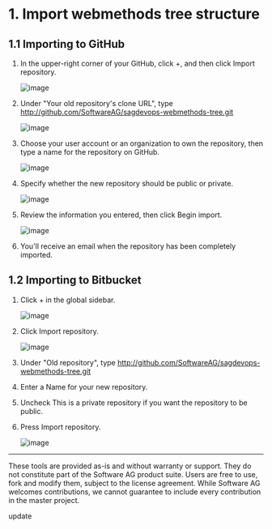 # 1. Import webmethods tree structure

## 1.1 Importing to GitHub

1. In the upper-right corner of your GitHub, click +, and then click Import repository.

   ![image](https://docs.github.com/assets/images/help/importer/import-repository.png)
2. Under "Your old repository's clone URL", type <http://github.com/SoftwareAG/sagdevops-webmethods-tree.git>

   ![image](https://docs.github.com/assets/images/help/importer/import-url.png)
3. Choose your user account or an organization to own the repository, then type a name for the repository on GitHub.

   ![image](https://docs.github.com/assets/images/help/importer/import-repo-owner-name.png)
4. Specify whether the new repository should be public or private.

   ![image](https://docs.github.com/assets/images/help/importer/import-public-or-private.png)
5. Review the information you entered, then click Begin import.

   ![image](https://docs.github.com/assets/images/help/importer/begin-import-button.png)
6. You'll receive an email when the repository has been completely imported.

## 1.2 Importing to Bitbucket

1. Click + in the global sidebar.

   ![image](https://user-images.githubusercontent.com/80168834/125338395-c1f60b80-e36d-11eb-8417-0b420da3e32a.png)

2. Click Import repository.

   ![image](https://user-images.githubusercontent.com/80168834/125338783-40eb4400-e36e-11eb-9918-6b9b437df3c0.png)

3. Under "Old repository", type <http://github.com/SoftwareAG/sagdevops-webmethods-tree.git>

4. Enter a Name for your new repository.

5. Uncheck This is a private repository if you want the repository to be public.

6. Press Import repository.

   ![image](https://user-images.githubusercontent.com/80168834/125331114-2d87ab00-e365-11eb-8d3c-ac1529d4268d.png)

------------------------------

These tools are provided as-is and without warranty or support. They do not constitute part of the Software AG product suite. Users are free to use, fork and modify them, subject to the license agreement. While Software AG welcomes contributions, we cannot guarantee to include every contribution in the master project.

update